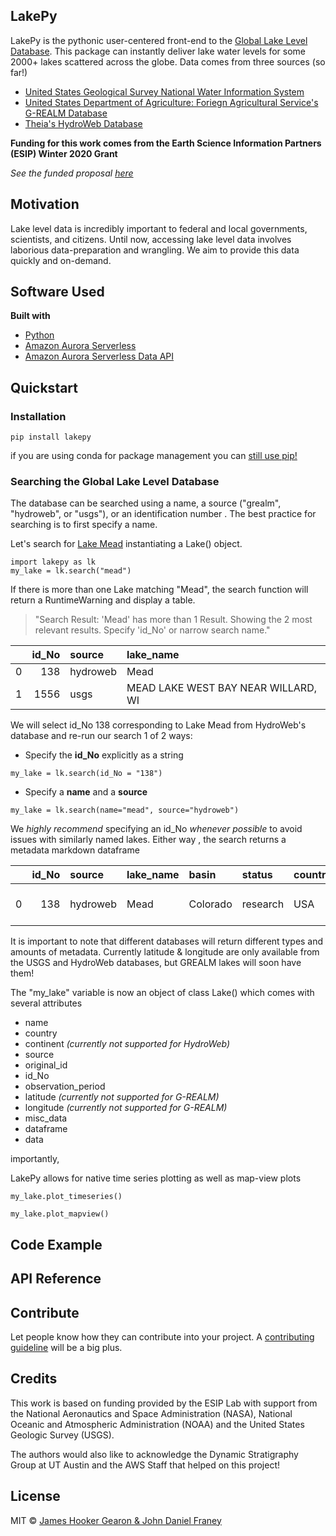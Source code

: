 ## LakePy
LakePy is the pythonic user-centered front-end to the [Global Lake Level Database](link). This package can instantly
 deliver lake water levels for some 2000+ lakes scattered across the globe. Data comes from three sources (so far!)
 - [United States Geological Survey National Water Information System](https://waterdata.usgs.gov/nwis)
 - [United States Department of Agriculture: Foriegn Agricultural Service's G-REALM Database](https://ipad.fas.usda.gov/cropexplorer/global_reservoir/)
 - [Theia's HydroWeb Database](http://hydroweb.theia-land.fr/)

 
**Funding for this work comes from the Earth Science Information Partners (ESIP) Winter 2020 Grant**

_See the funded proposal [here](https://www.esipfed.org/wp-content/uploads/2020/04/Gearon.pdf)_

## Motivation
Lake level data is incredibly important to federal and local governments, scientists, and citizens. Until now,
accessing lake level data involves laborious data-preparation and wrangling. We aim to provide this data quickly
and on-demand.

## Software Used
<b>Built with</b>
- [Python](https://www.python.org/)
- [Amazon Aurora Serverless](https://aws.amazon.com/rds/aurora/serverless/)
- [Amazon Aurora Serverless Data API](https://docs.aws.amazon.com/AmazonRDS/latest/AuroraUserGuide/data-api.html)

## Quickstart

### Installation
```
pip install lakepy
```
if you are using conda for package management you can
 [still use pip!](https://medium.com/@msarahan/anaconda-also-comes-with-pip-and-you-can-use-it-to-install-pypi-packages-into-conda-environments-9e7f021509f7)
 ### Searching the Global Lake Level Database
 The database can be searched using a name, a source ("grealm", "hydroweb", or "usgs"), or an identification number
 . The best practice for searching is to first specify a name.
 
 Let's search for [Lake Mead](https://en.wikipedia.org/wiki/Lake_Mead) instantiating a Lake() object.
```
import lakepy as lk
my_lake = lk.search("mead")
```
If there is more than one Lake matching "Mead", the search function will return a RuntimeWarning and display a table.

> "Search Result: 'Mead' has more than 1 Result. Showing the 2 most relevant results.
Specify 'id_No' or narrow search name."

|    |   id_No | source   | lake_name                           |
|---:|--------:|:---------|:------------------------------------|
|  0 |     138 | hydroweb | Mead                                |
|  1 |    1556 | usgs     | MEAD LAKE WEST BAY NEAR WILLARD, WI |

We will select id_No 138 corresponding to Lake Mead from HydroWeb's database and re-run our search 1 of 2 ways:
- Specify the **id_No** explicitly as a string

```
my_lake = lk.search(id_No = "138")
```

- Specify a **name** and a **source**
```
my_lake = lk.search(name="mead", source="hydroweb")
```
We _highly recommend_ specifying an id_No _whenever possible_ to avoid issues with similarly named lakes. Either way
, the search returns a metadata markdown dataframe

|    |   id_No | source   | lake_name   | basin    | status   | country   | end_date         |   latitude |   longitude | identifier   | start_date       |
|---:|--------:|:---------|:------------|:---------|:---------|:----------|:-----------------|-----------:|------------:|:-------------|:-----------------|
|  0 |     138 | hydroweb | Mead        | Colorado | research | USA       | 2014-12-29 00:21 |      36.13 |     -114.45 | L_mead       | 2000-06-14 10:22 |

It is important to note that different databases will return different types and amounts of metadata. Currently
 latitude & longitude are only available from the USGS and HydroWeb databases, but GREALM lakes will soon have them!
 
 The "my_lake" variable is now an object of class Lake() which comes with several attributes
 
 - name
 - country
 - continent _(currently not supported for HydroWeb)_
 - source
 - original_id
 - id_No
 - observation_period
 - latitude _(currently not supported for G-REALM)_
 - longitude _(currently not supported for G-REALM)_
 - misc_data
 - dataframe
 - data

importantly, 


LakePy allows for native time series plotting as well as map-view plots
```
my_lake.plot_timeseries()
```
```
my_lake.plot_mapview()
```

## Code Example



## API Reference


## Contribute

Let people know how they can contribute into your project. A [contributing guideline](https://github.com/zulip/zulip-electron/blob/master/CONTRIBUTING.md) will be a big plus.

## Credits
This work is based on funding provided by the ESIP Lab with support from the National Aeronautics and Space
 Administration (NASA), National Oceanic and Atmospheric Administration (NOAA) and the United States Geologic
  Survey (USGS). 
  
  The authors would also like to acknowledge the Dynamic Stratigraphy Group at UT Austin and the AWS
   Staff that helped on this project!

## License

MIT © [James Hooker Gearon & John Daniel Franey](https://github.com/ESIPFed/GlobalLakeLevelDatabase/blob/master/LICENSE)